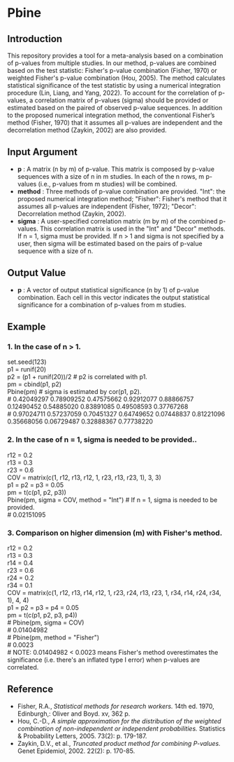 # Pbine

## Introduction
This repository provides a tool for a meta-analysis based on a combination of p-values from multiple studies. In our method, p-values are combined based on the test statistic: Fisher's p-value combination (Fisher, 1970) or weighted Fisher's p-value combination (Hou, 2005). The method calculates statistical significance of the test statistic by using a numerical integration procedure (Lin, Liang, and Yang, 2022). To account for the correlation of p-values, a correlation matrix of p-values (sigma) should be provided or estimated based on the paired of observed p-value sequences. In addition to the proposed numerical integration method, the conventional Fisher’s method (Fisher, 1970) that it assumes all p-values are independent and the decorrelation method (Zaykin, 2002) are also provided.

## Input Argument
 - **p** \: A matrix (n by m) of p-value. This matrix is composed by p-value sequences with a size of n in m studies. In each of the n rows, m p-values (i.e., p-values from m studies) will be combined. 
 - **method** \: Three methods of p-value combination are provided. "Int": the proposed numerical integration method; "Fisher": Fisher's method that it assumes all p-values are independent (Fisher, 1972); "Decor": Decorrelation method (Zaykin, 2002).
 - **sigma** \: A user-specified correlation matrix (m by m) of the combined p-values. This correlation matrix is used in the "Int" and "Decor" methods. If n = 1, sigma must be provided. If n > 1 and sigma is not specified by a user, then sigma will be estimated based on the pairs of p-value sequence with a size of n.

## Output Value
 - **p** \: A vector of output statistical significance (n by 1) of p-value combination. Each cell in this vector indicates the output statistical significance for a combination of p-values from m studies.

## Example 
### 1. In the case of n > 1.
set.seed(123) <br />
p1 = runif(20) <br />
p2 = (p1 + runif(20))/2 \# p2 is correlated with p1. <br />
pm = cbind(p1, p2) <br />
Pbine(pm) \# sigma is estimated by cor(p1, p2). <br />
\# 0.42049297 0.78909252 0.47575662 0.92912077 0.88866757 0.12490452 0.54885020 0.83891085 0.49508593 0.37767268  <br />
\# 0.97024711 0.57237059 0.70451327 0.64749652 0.07448837 0.81221096 0.35668056 0.06729487 0.32888367 0.77738220


### 2. In the case of n = 1, sigma is needed to be provided..
r12 = 0.2 <br />
r13 = 0.3 <br />
r23 = 0.6 <br />
COV = matrix(c(1, r12, r13, r12, 1, r23, r13, r23, 1), 3, 3) <br />
p1 = p2 = p3 = 0.05 <br />
pm = t(c(p1, p2, p3)) <br />
Pbine(pm, sigma = COV, method = "Int") \# If n = 1, sigma is needed to be provided. <br />
\# 0.02151095 <br />

### 3. Comparison on higher dimension (m) with Fisher's method.
r12 = 0.2 <br />
r13 = 0.3 <br />
r14 = 0.4 <br />
r23 = 0.6 <br />
r24 = 0.2 <br />
r34 = 0.1 <br />
COV = matrix(c(1, r12, r13, r14, r12, 1, r23, r24, r13, r23, 1, r34, r14, r24, r34, 1), 4, 4) <br />
p1 = p2 = p3 = p4 = 0.05 <br />
pm = t(c(p1, p2, p3, p4)) <br />
\# Pbine(pm, sigma = COV) <br />
\# 0.01404982 <br />
\# Pbine(pm, method = "Fisher") <br />
\# 0.0023 <br />
\# NOTE: 0.01404982 < 0.0023 means Fisher's method overestimates the significance (i.e. there's an inflated type I error) when p-values are correlated.

## Reference
 - Fisher, R.A., *Statistical methods for research workers.* 14th ed. 1970, Edinburgh,: Oliver and Boyd. xv, 362 p.
 - Hou, C.-D., *A simple approximation for the distribution of the weighted combination of non-independent or independent probabilities.* Statistics & Probability Letters, 2005. 73(2): p. 179-187.
 - Zaykin, D.V., et al., *Truncated product method for combining P-values.* Genet Epidemiol, 2002. 22(2): p. 170-85.



